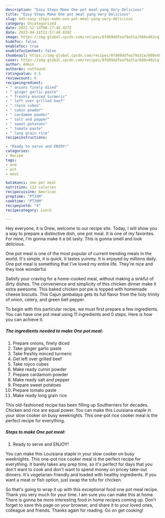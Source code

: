 ```yaml
---
description: "Easy Steps Make One pot meal yang Very Delicious"
title: "Easy Steps Make One pot meal yang Very Delicious"
slug: 645-easy-steps-make-one-pot-meal-yang-very-delicious
category: Uncategorized
date: 2022-12-14T08:17:48.927Z
date: 2023-04-21T22:57:48.839Z
image: https://img-global.cpcdn.com/recipes/8fd09ddfea79a31a/680x482cq70/one-pot-meal-recipe-main-photo.jpg
hideToc: false
enableToc: true
enableTocContent: false
thumbnail: https://img-global.cpcdn.com/recipes/8fd09ddfea79a31a/680x482cq70/one-pot-meal-recipe-main-photo.jpg
cover: https://img-global.cpcdn.com/recipes/8fd09ddfea79a31a/680x482cq70/one-pot-meal-recipe-main-photo.jpg
author: Admin
authorAv: notfound
ratingvalue: 4.5
reviewcount: 9
recipeingredient:
- " onions finely diced"
- " ginger garlic paste"
- " freshly minced turmeric"
- " left over grilled beef"
- " royco cubes"
- " cumin powder"
- " cardamom powder"
- " salt and pepper"
- " sweet potatoes"
- " tomato paste"
- " long grain rice"
recipeinstructions:

- "Ready to serve and ENJOY!"
categories:
- Recipe
tags:
- one
- pot
- meal

katakunci: one pot meal 
nutrition: 122 calories
recipecuisine: American
preptime: "PT33M"
cooktime: "PT30M"
recipeyield: "4"
recipecategory: Lunch

---
```



Hey everyone, it is Drew, welcome to our recipe site. Today, I will show you a way to prepare a distinctive dish, one pot meal. It is one of my favorites. For mine, I'm gonna make it a bit tasty. This is gonna smell and look delicious.

One pot meal is one of the most popular of current trending meals in the world. It's simple, it is quick, it tastes yummy. It is enjoyed by millions daily. One pot meal is something that I've loved my entire life. They're nice and they look wonderful.

Satisfy your craving for a home-cooked meal, without making a sinkful of dirty dishes. The convenience and simplicity of this chicken dinner make it extra awesome. This baked chicken pot pie is topped with homemade cheese biscuits. This Cajun jambalaya gets its full flavor from the holy trinity of onion, celery, and green bell pepper.


To begin with this particular recipe, we must first prepare a few ingredients. You can have one pot meal using 11 ingredients and 0 steps. Here is how you can achieve it.

<!--inarticleads1-->

##### The ingredients needed to make One pot meal:

1. Prepare  onions, finely diced
1. Take  ginger garlic paste
1. Take  freshly minced turmeric
1. Get  left over grilled beef
1. Take  royco cubes
1. Make ready  cumin powder
1. Prepare  cardamom powder
1. Make ready  salt and pepper
1. Prepare  sweet potatoes
1. Prepare  tomato paste
1. Make ready  long grain rice


This old-fashioned recipe has been filling up Southerners for decades. Chicken and rice are equal power. You can make this Louisiana staple in your slow cooker on busy weeknights. This one-pot rice cooker meal is the perfect recipe for everything. 

<!--inarticleads2-->

##### Steps to make One pot meal:


1. Ready to serve and ENJOY!

You can make this Louisiana staple in your slow cooker on busy weeknights. This one-pot rice cooker meal is the perfect recipe for everything. It barely takes any prep time, so it&#39;s perfect for days that you don&#39;t want to cook and don&#39;t want to spend money on pricey take-out dinners. It&#39;s vegetarian-friendly and loaded with healthy ingredients. If you want a meat or fish option, just swap the tofu for chicken. 

So that's going to wrap it up with this exceptional food one pot meal recipe. Thank you very much for your time. I am sure you can make this at home. There is gonna be more interesting food in home recipes coming up. Don't forget to save this page on your browser, and share it to your loved ones, colleague and friends. Thanks again for reading. Go on get cooking!
